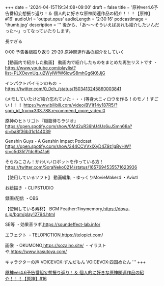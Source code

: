 +++
date = '2024-04-15T19:34:08+09:00'
draft = false
title = '原神ver4.6予告番組妄想振り返り！＆ 個人的に好きな原神関連作品の紹介！！！【原神】#16'
audioUrl = 'output.opus'
audioLength = '2:30:16'
podcastImage = 'thumb.jpg'
description = '''
後から、「あ～～そういえばあれも紹介したいんだった～」ってなっていたりします。

長すぎる

0:00 予告番組振り返り
29:20 原神関連作品の紹介をしていく


【動画内で紹介した動画】
動画内で紹介したものをまとめた再生リストです
・https://www.youtube.com/playlist?list=PLXOevnUq_u2WyIWfW6lcwS8mhGg6K6JjG

インパクトパイモンのもの
・https://twitter.com/0_0ch_/status/1503413245860003841

(メモしていたけど紹介忘れていた・・・)等身大ニィロウを作る！のモノ！すごい！！！
https://www.bilibili.com/video/BV1f14y187R5/?spm_id_from=333.788.recommend_more_video.0

原神のヒトリゴト『樹脂待ちラジオ』
https://open.spotify.com/show/0Md2uR36hU4Us6uJSmn68a?si=ba8f36b31c144039

Genshin Guys - A Genshin Impact Podcast
https://open.spotify.com/show/344CCVVxIXyD4Z9z1gBvHW?si=c5d35f7fdc8b41a6

そらねこさん！かわいいロボットを作っている方！
https://twitter.com/SoraNeko0214/status/1657694535571623936


【使用しているソフト】
動画編集
・ゆっくりMovieMaker4
・Aviutl

お絵描き
・CLIPSTUDIO

録画/配信
・OBS

【使用している素材】
BGM
Feather:Tinymemory,https://dova-s.jp/bgm/play12794.html

SE等
・効果音ラボ,https://soundeffect-lab.info/

エフェクト
・TELOPICTION,https://telopict.com/

画像
・OKUMONO,https://sozaino.site/
・イラストや,https://www.irasutoya.com/

キャラクターの声
VOICEVOX:ずんだもん
VOICEVOX:四国めたん
'''
+++

[原神ver4.6予告番組妄想振り返り！＆ 個人的に好きな原神関連作品の紹介！！！【原神】#16](https://youtu.be/iCsX9zmbiTU)
